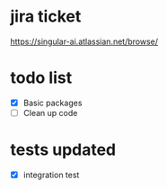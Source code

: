 # jira ticket

https://singular-ai.atlassian.net/browse/<TICKET-ID>

# todo list

- [x] Basic packages
- [ ] Clean up code

# tests updated

- [x] integration test